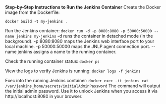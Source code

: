 **Step-by-Step Instructions to Run the Jenkins Container**
Create the Docker image from the Dockerfile:

`docker build -t my-jenkins . `

Run the Jenkins container:
`docker run -d -p 8080:8080 -p 50000:50000 --name jenkins my-jenkins`
-d runs the container in detached mode (in the background).
-p 8080:8080 maps the Jenkins web interface port to your local machine.
-p 50000:50000 maps the JNLP agent connection port.
--name jenkins assigns a name to the running container.


Check the running container status:
`docker ps`

View the logs to verify Jenkins is running:
`docker logs -f jenkins`


Exec into the running Jenkins container:
`docker exec -it jenkins cat /var/jenkins_home/secrets/initialAdminPassword`
The command will output the initial admin password. Use it to unlock Jenkins when you access it via http://localhost:8080 in your browser.

